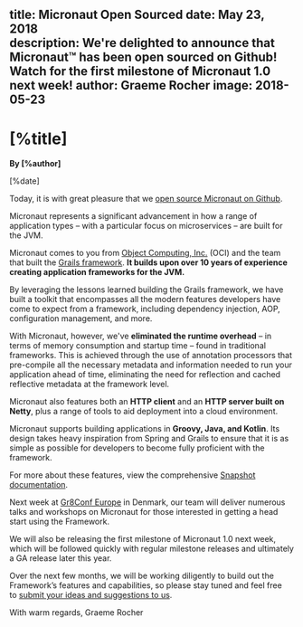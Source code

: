 title: Micronaut Open Sourced
date: May 23, 2018  
description: We're delighted to announce that Micronaut™ has been open sourced on Github! Watch for the first milestone of Micronaut 1.0 next week!
author: Graeme Rocher
image: 2018-05-23
---

# [%title]

**By [%author]**

[%date] 

Today, it is with great pleasure that we [open source Micronaut on Github](https://github.com/micronaut-projects/micronaut-core).

Micronaut represents a significant advancement in how a range of application types – with a particular focus on microservices – are built for the JVM.

Micronaut comes to you from [Object Computing, Inc.](https://objectcomputing.com/) (OCI) and the team that built the [Grails framework](http://grails.org/). **It builds upon over 10 years of experience creating application frameworks for the JVM.**

By leveraging the lessons learned building the Grails framework, we have built a toolkit that encompasses all the modern features developers have come to expect from a framework, including dependency injection, AOP, configuration management, and more.

With Micronaut, however, we've **eliminated the runtime overhead** – in terms of memory consumption and startup time – found in traditional frameworks. This is achieved through the use of annotation processors that pre-compile all the necessary metadata and information needed to run your application ahead of time, eliminating the need for reflection and cached reflective metadata at the framework level.

Micronaut also features both an **HTTP client** and an **HTTP server built on Netty**, plus a range of tools to aid deployment into a cloud environment.

Micronaut supports building applications in **Groovy, Java, and Kotlin**. Its design takes heavy inspiration from Spring and Grails to ensure that it is as simple as possible for developers to become fully proficient with the framework.

For more about these features, view the comprehensive [Snapshot documentation](http://micronaut.io/documentation.html).

Next week at [Gr8Conf Europe](https://gr8conf.eu/) in Denmark, our team will deliver numerous talks and workshops on Micronaut for those interested in getting a head start using the Framework.

We will also be releasing the first milestone of Micronaut 1.0 next week, which will be followed quickly with regular milestone releases and ultimately a GA release later this year.

Over the next few months, we will be working diligently to build out the Framework’s features and capabilities, so please stay tuned and feel free to [submit your ideas and suggestions to us](https://github.com/micronaut-projects/micronaut-core/issues).

With warm regards, Graeme Rocher

